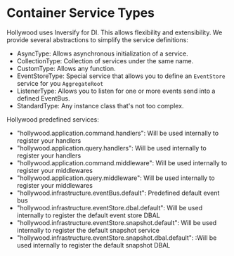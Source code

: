 # Container Service Types

Hollywood uses Inversify for DI. This allows flexibility and extensibility. 
We provide several abstractions to simplify the service definitions:

- AsyncType: Allows asynchronous initialization of a service.
- CollectionType: Collection of services under the same name.
- CustomType: Allows any function.
- EventStoreType: Special service that allows you to define an `EventStore` service for you `AggregateRoot`
- ListenerType: Allows you to listen for one or more events send into a defined EventBus.
- StandardType: Any instance class that's not too complex.

Hollywood predefined services:

- "hollywood.application.command.handlers": Will be used internally to register your handlers
- "hollywood.application.query.handlers": Will be used internally to register your handlers
- "hollywood.application.command.middleware": Will be used internally to register your middlewares
- "hollywood.application.query.middleware": Will be used internally to register your middlewares
- "hollywood.infrastructure.eventBus.default": Predefined default event bus
- "hollywood.infrastructure.eventStore.dbal.default": Will be used internally to register the default event store DBAL
- "hollywood.infrastructure.eventStore.snapshot.default": Will be used internally to register the default snapshot service
- "hollywood.infrastructure.eventStore.snapshot.dbal.default": :Will be used internally to register the default snapshot DBAL

